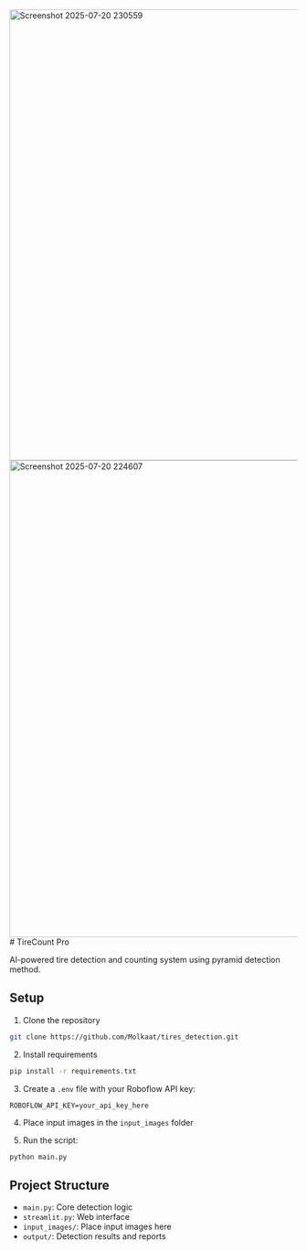 <img width="839" height="789" alt="Screenshot 2025-07-20 230559" src="https://github.com/user-attachments/assets/42ad9085-5ab0-4f12-ba0a-0fe043a8d042" />
<img width="883" height="834" alt="Screenshot 2025-07-20 224607" src="https://github.com/user-attachments/assets/f0bae4a2-9b4c-4c69-b140-ca1f1d655ee0" />
# TireCount Pro

AI-powered tire detection and counting system using pyramid detection method.

## Setup

1. Clone the repository
```bash
git clone https://github.com/Molkaat/tires_detection.git
```

2. Install requirements
```bash
pip install -r requirements.txt
```

3. Create a `.env` file with your Roboflow API key:
```
ROBOFLOW_API_KEY=your_api_key_here
```

4. Place input images in the `input_images` folder

5. Run the script:
```bash
python main.py
```

## Project Structure
- `main.py`: Core detection logic
- `streamlit.py`: Web interface
- `input_images/`: Place input images here
- `output/`: Detection results and reports
